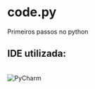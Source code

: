 # code.py
Primeiros passos no python

## IDE utilizada:
<div style="display: inline_block"><br/>
<img align="Center" alt="PyCharm" src="https://cdn.jsdelivr.net/gh/devicons/devicon/icons/pycharm/pycharm-original-wordmark.svg" />
</div>
